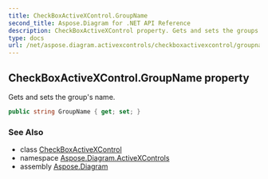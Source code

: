```yaml
---
title: CheckBoxActiveXControl.GroupName
second_title: Aspose.Diagram for .NET API Reference
description: CheckBoxActiveXControl property. Gets and sets the groups name
type: docs
url: /net/aspose.diagram.activexcontrols/checkboxactivexcontrol/groupname/
---
```

## CheckBoxActiveXControl.GroupName property

Gets and sets the group's name.

```csharp
public string GroupName { get; set; }
```

### See Also

* class [CheckBoxActiveXControl](../)
* namespace [Aspose.Diagram.ActiveXControls](../../checkboxactivexcontrol/)
* assembly [Aspose.Diagram](../../../)



